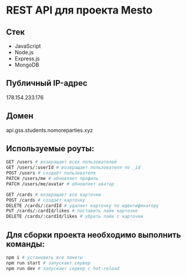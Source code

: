 # REST API для проекта Mesto


## Стек
* JavaScript
* Node.js
* Express.js
* MongoDB


## Публичный IP-адрес
178.154.233.176


## Домен
api.gss.students.nomoreparties.xyz


## Используемые роуты:

```bash
GET /users # возвращает всех пользователей
GET /users/:userId # возвращает пользователя по _id
POST /users # создаёт пользователя
PATCH /users/me # обновляет профиль
PATCH /users/me/avatar # обновляет аватар

GET /cards # возвращает все карточки
POST /cards # создаёт карточку
DELETE /cards/:cardId # удаляет карточку по идентификатору
PUT /cards/:cardId/likes # поставить лайк карточке
DELETE /cards/:cardId/likes # убрать лайк с карточки
```


## Для сборки проекта необходимо выполнить команды:

```bash
npm i # установить все пакеты
npm run start # запускает сервер
npm run dev # запускает сервер с hot-reload
```
